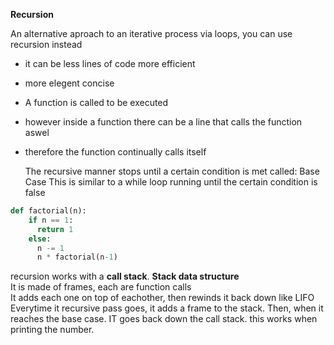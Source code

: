 <b>Recursion</b>

An alternative aproach to an iterative process via loops, you can use recursion instead
- it can be less lines of code more efficient 
- more elegent concise

- A function is called to be executed
- however inside a function there can be a line that calls the function aswel
- therefore the function continually calls itself

  The recursive manner stops until a certain condition is met called: Base Case
This is similar to a while loop running until the certain condition is false

```py
def factorial(n):
    if n == 1:
      return 1
    else:
      n -= 1
      n * factorial(n-1)
  ```

recursion works with a **call stack**. **Stack data structure**<br> 
It is made of frames, each are function calls<br>
It adds each one on top of eachother, then rewinds it back down like LIFO<br>
Everytime it recursive pass goes, it adds a frame to the stack.
Then, when it reaches the base case. IT goes back down the call stack. this works when printing the number.<br>
